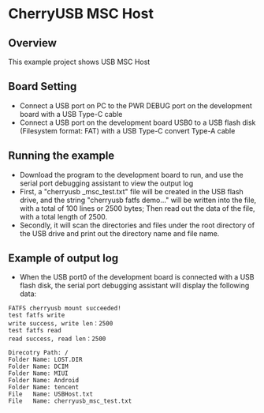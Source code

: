 # CherryUSB MSC Host

## Overview

This example project shows USB MSC Host

## Board Setting

- Connect a USB port on PC to the PWR DEBUG port on the development board with a USB Type-C cable
- Connect a USB port on the development board USB0 to a USB flash disk (Filesystem format: FAT) with a USB Type-C convert Type-A cable

## Running the example

- Download the program to the development board to run, and use the serial port debugging assistant to view the output log
- First, a "cherryusb _msc_test.txt" file will be created in the USB flash drive, and the string "cherryusb fatfs demo..." will be written into the file, with a total of 100 lines or 2500 bytes; Then read out the data of the file, with a total length of 2500.
- Secondly, it will scan the directories and files under the root directory of the USB drive and print out the directory name and file name.

## Example of output log

- When the USB port0 of the development board is connected with a USB flash disk, the serial port debugging assistant will display the following data:

```console
FATFS cherryusb mount succeeded!
test fatfs write
write success, write len：2500
test fatfs read
read success, read len：2500

Direcotry Path: /
Folder Name: LOST.DIR
Folder Name: DCIM
Folder Name: MIUI
Folder Name: Android
Folder Name: tencent
File   Name: USBHost.txt
File   Name: cherryusb_msc_test.txt
```
